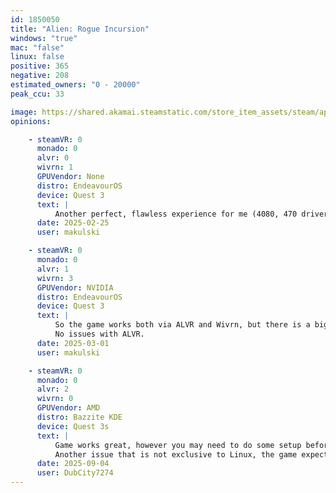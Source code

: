 ```yaml
---
id: 1850050
title: "Alien: Rogue Incursion"
windows: "true"
mac: "false"
linux: false
positive: 365
negative: 208
estimated_owners: "0 - 20000"
peak_ccu: 33

image: https://shared.akamai.steamstatic.com/store_item_assets/steam/apps/1850050/header.jpg?t=1734621044
opinions:

    - steamVR: 0
      monado: 0
      alvr: 0
      wivrn: 1
      GPUVendor: None
      distro: EndeavourOS
      device: Quest 3
      text: |
          Another perfect, flawless experience for me (4080, 470 drivers, KDE Plasma) - working out of the box. No meddling, no issues.
      date: 2025-02-25
      user: makulski

    - steamVR: 0
      monado: 0
      alvr: 1
      wivrn: 3
      GPUVendor: NVIDIA
      distro: EndeavourOS
      device: Quest 3
      text: |
          So the game works both via ALVR and Wivrn, but there is a big problem for me with the Wivrn - strange jittering. It starts out of the box, no problems with playing, but the jittering makes the game nauseating or making your eyes tired very fast. 
          No issues with ALVR.
      date: 2025-03-01
      user: makulski

    - steamVR: 0
      monado: 0
      alvr: 2
      wivrn: 0
      GPUVendor: AMD
      distro: Bazzite KDE 
      device: Quest 3s
      text: |
          Game works great, however you may need to do some setup before playing, especially if you add the game as a non-steam game. If the game launches but throws a wine loader C error, you need to go to Alien Rogue Incursion/Engine/Extras/Redist/en-us/ and find UEPrereqSetup_x64.exe. You need to add it as a non steam game, and add STEAM_COMPAT_DATA_PATH=<prefix path for Alien Rogue Incursion> in the launch options. Then run the exe and install all the dependencies. The game should then launch. 
          Another issue that is not exclusive to Linux, the game expects you to be running the game with meta quest link runtime if you are using a quest. If you are not using quest link (which you are not on Linux) there is no way to reach the pause menu in game. The best way around this is to make a custom controller binding in steam VR. I made a chord and had it activate index_menu when i pressed X+Y, you should then be able to get the pause menu. 
      date: 2025-09-04
      user: DubCity7274
---
```

